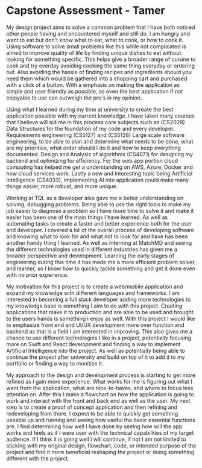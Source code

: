 
# Capstone Assessment - Tamer
My design project aims to solve a common problem that I have both noticed other people having and encountered myself and still do. I am hungry and want to eat but don't know what to eat, what to cook, or how to cook it. Using software to solve small problems like this while not complicated is aimed to improve quality of life by finding unique dishes to eat without looking for something specific. This helps give a broader range of cuisine to cook and try everday avoiding cooking the same thing everyday or ordering out. Also avoiding the hassle of finding recipes and ingredients should you need them which would be gathered into a shopping cart and purchased with a click of a button. With a emphasis on making the application as simple and user friendly as possible, as even the best application if not enjoyable to use can outweigh the pro's in my opinion.

Using what I learned during my time at university to create the best application possible with my current knowledge. I have taken many courses that I believe will aid me in this process core subjects such as (CS2028) Data Structures for the foundation of my code and every developer. Requirements engineering (CS5127) and (CS5128) Large scale software engineering, to be able to plan and determine what needs to be done, what are my priorities, what order should I do it and how to keep everything documented. Design and Analysis of algorithms (CS4071) for designing my backend and optimizing for efficiency. For the web app portion cloud computing has helped me get a understanding on AWS, Azure, Docker and how cloud services work. Lastly a new and interesting topic being Artificial Intelligence (CS4033), implementing AI into application could make many things easier, more robust, and more unique.

Working at TQL as a developer also gave me a better understanding on solving, debugging problems. Being able to use the right tools to make my job easier to diagnose a problem so I have more time to solve it and make it easier has been one of the main things I have learned. As well as automating tasks to create a faster and better experience both for the user and developer. I covered a lot of the overall process of developing software and knowing what to look for and what not to look for and have has been another handy thing I learned. As well as Interning at MatchMD and seeing the different technologies used in different industries has given me a broader perspective and development. Learning the early stages of engineering during this time it has made me a more efficient problem solver and learner, so I know how to quickly tackle something and get it done even with no prior experience.

My motivation for this project is to create a web/mobile application and expand my knowledge with different languages and frameworks. I am interested in becoming a full stack developer adding more technologies to my knowledge base is something I aim to do with this project. Creating applications that make it to production and are able to be used and brought to the users hands is something I enjoy as well. With this project I would like to emphasize front end and UI/UX development more over function and backend as that is a field I am interested in improving. This also gives me a chance to use different technologies I like in a project, potentially focusing more on Swift and React development and finding a way to implement Artificial Intelligence into the project. As well as potentially being able to continue the project after university and build on top of it to add it to my portfolio or finding a way to monitize it.

My approach to the design and development process is starting to get more refined as I gain more experience. What works for me is figuring out what I want from the application, what are nice-to-haves, and where to focus less attention on. After this I make a flowchart on how the application is going to work and interact with the front and back end as well as the user. My next step is to create a proof of concept application and then refining and redeveloping from there. I expect to be able to quickly get something useable up and running and seeing how useful the basic essential functions are. I find determining how well I have done by seeing how will the app works and feels as if I were user with the technical capabilities of my target audience. If I think it is going well I will continue, if not I am not limited to sticking with my original design, flowchart, code, or intended purpose of the project and find it more beneficial reshaping the project or doing something different with the project.
